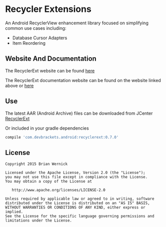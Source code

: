 Recycler Extensions
============

An Android RecyclerView enhancement library focused on simplifying
common use cases including:

 * Database Cursor Adapters
 * Item Reordering


Website And Documentation
-------
The RecyclerExt website can be found [here][2]

The RecyclerExt documentation website can be found on the website linked above or [here][3]


Use
-------
The latest AAR (Android Archive) files can be downloaded from JCenter [RecyclerExt][1]

Or included in your gradle dependencies

```groovy
compile 'com.devbrackets.android:recyclerext:0.7.0'
```


License
-------

    Copyright 2015 Brian Wernick

    Licensed under the Apache License, Version 2.0 (the "License");
    you may not use this file except in compliance with the License.
    You may obtain a copy of the License at

       http://www.apache.org/licenses/LICENSE-2.0

    Unless required by applicable law or agreed to in writing, software
    distributed under the License is distributed on an "AS IS" BASIS,
    WITHOUT WARRANTIES OR CONDITIONS OF ANY KIND, either express or implied.
    See the License for the specific language governing permissions and
    limitations under the License.



 [1]: https://bintray.com/brianwernick/maven/RecyclerExt/view#files
 [2]: http://devbrackets.com/dev/libs/recyclerext.html
 [3]: http://devbrackets.com/dev/libs/docs/recyclerext/1.0.0/index.html